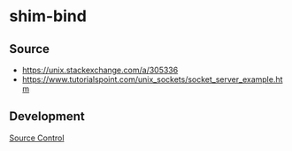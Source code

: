 # shim-bind

## Source

* https://unix.stackexchange.com/a/305336
* https://www.tutorialspoint.com/unix_sockets/socket_server_example.htm

## Development

[Source Control](https://github.com/crashvb/shim-bind)

